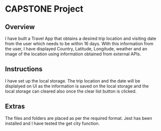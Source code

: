# CAPSTONE Project

## Overview
I have built a Travel App that obtains a desired trip location and visiting date from the user which needs to be within 16 days. With this information from the user, I have displayed Country, Latitude, Longitude, weather and an image of the location using information obtained from external APIs. 

## Instructions
I have set up the local storage. The trip location and the date will be displalyed on UI as the information is saved on the local storage and the local storage can cleared also once the clear list button is clicked. 


## Extras
The files and folders are placed as per the required format.
Jest has been installed and I have tested the get city function.